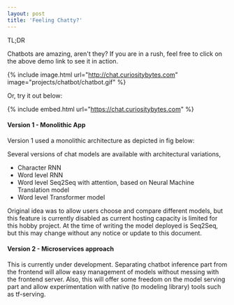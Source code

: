 ```yaml
---
layout: post
title: 'Feeling Chatty?'
---
```


TL;DR

Chatbots are amazing, aren't they? If you are in a rush, feel free to click on the above demo link to see it in action.

{% include image.html url="http://chat.curiositybytes.com" image="projects/chatbot/chatbot.gif" %}

Or, try it out below:

{% include embed.html url="https://chat.curiositybytes.com"  %}


#### Version 1 - Monolithic App

Version 1 used a monolithic architecture as depicted in fig below:


Several versions of chat models are available with  architectural variations,
- Character RNN
- Word level RNN
- Word level Seq2Seq with attention, based on Neural Machine Translation model
- Word level Transformer model

Original idea was to allow users choose and compare different models, but
this feature is currently disabled as current hosting capacity is limited
for this hobby project. At the time of writing the model deployed is Seq2Seq,
but this may change without any notice or update to this document. 


#### Version 2 - Microservices approach

This is currently under development. Separating chatbot inference part
from the frontend will allow easy management of models without
messing with the frontend server. Also, this will offer some freedom on the model
serving part and allow experimentation with native (to modeling library) tools such as
tf-serving.

<!-- {% include image.html url="http://www.gratisography.com" image="projects/chatbot/wall.jpg" %} -->
